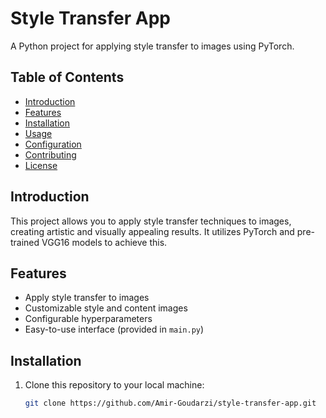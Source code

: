 # Style Transfer App

A Python project for applying style transfer to images using PyTorch.

## Table of Contents

- [Introduction](#introduction)
- [Features](#features)
- [Installation](#installation)
- [Usage](#usage)
- [Configuration](#configuration)
- [Contributing](#contributing)
- [License](#license)

## Introduction

This project allows you to apply style transfer techniques to images, creating artistic and visually appealing results. It utilizes PyTorch and pre-trained VGG16 models to achieve this.

## Features

- Apply style transfer to images
- Customizable style and content images
- Configurable hyperparameters
- Easy-to-use interface (provided in `main.py`)

## Installation

1. Clone this repository to your local machine:
   ```bash
   git clone https://github.com/Amir-Goudarzi/style-transfer-app.git
